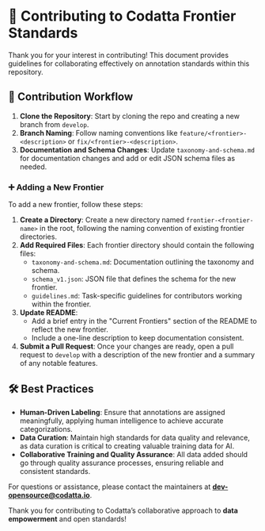 # 🤝 Contributing to Codatta Frontier Standards

Thank you for your interest in contributing! This document provides guidelines for collaborating effectively on annotation standards within this repository.

## 📝 Contribution Workflow

1. **Clone the Repository**: Start by cloning the repo and creating a new branch from `develop`.
2. **Branch Naming**: Follow naming conventions like `feature/<frontier>-<description>` or `fix/<frontier>-<description>`.
3. **Documentation and Schema Changes**: Update `taxonomy-and-schema.md` for documentation changes and add or edit JSON schema files as needed.

### ➕ Adding a New Frontier

To add a new frontier, follow these steps:

1. **Create a Directory**: Create a new directory named `frontier-<frontier-name>` in the root, following the naming convention of existing frontier directories.
2. **Add Required Files**: Each frontier directory should contain the following files:
   - `taxonomy-and-schema.md`: Documentation outlining the taxonomy and schema.
   - `schema_v1.json`: JSON file that defines the schema for the new frontier.
   - `guidelines.md`: Task-specific guidelines for contributors working within the frontier.
3. **Update README**: 
   - Add a brief entry in the "Current Frontiers" section of the README to reflect the new frontier.
   - Include a one-line description to keep documentation consistent.
4. **Submit a Pull Request**: Once your changes are ready, open a pull request to `develop` with a description of the new frontier and a summary of any notable features.

## 🛠 Best Practices

- **Human-Driven Labeling**: Ensure that annotations are assigned meaningfully, applying human intelligence to achieve accurate categorizations.
- **Data Curation**: Maintain high standards for data quality and relevance, as data curation is critical to creating valuable training data for AI.
- **Collaborative Training and Quality Assurance**: All data added should go through quality assurance processes, ensuring reliable and consistent standards.

For questions or assistance, please contact the maintainers at **[dev-opensource@codatta.io](mailto:dev-opensource@codatta.io)**.

Thank you for contributing to Codatta’s collaborative approach to **data empowerment** and open standards!

